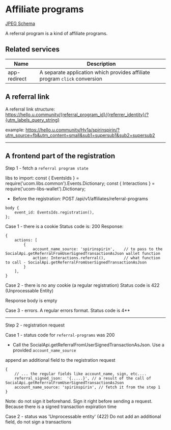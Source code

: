 # Affiliate programs

[JPEG Schema](../jpg/referral-program-workflow.jpg)

A referral program is a kind of affiliate programs.


## Related services


Name | Description
--- | ---
app-redirect | A separate application which provides affiliate program `click` conversion


## A referral link

A referral link structure:
https://hello.u.community/{referral_program_id}/{referrer_identity}/?{utm_labels_query_string}

example:
https://hello.u.community/Hv1a/spirinspirin/?utm_source=fb&utm_content=small&sub1=supersub1&sub2=supersub2

----------------------------------------------

## A frontend part of the registration

Step 1 - fetch a `referral program state`

libs to import:
const { EventsIds } = require('ucom.libs.common').Events.Dictionary;
const {  Interactions } = require('ucom-libs-wallet').Dictionary;


* Before the registration:
POST /api/v1/affiliates/referral-programs
```
body {
    event_id: EventsIds.registration(),
};
```

Case 1 - there is a cookie
Status code is: 200
Response:
```
{
    actions: [
        {
            account_name_source: 'spirinspirin',    // to pass to the SocialApi.getReferralFromUserSignedTransactionAsJson wallet function
            action: Interactions.referral(),        // what function to call - SocialApi.getReferralFromUserSignedTransactionAsJson
        }
    ],
}
```

Case 2 - there is no any cookie (a regular registration)
Status code is 422 (Unprocessable Entity)

Response body is empty

Case 3 - errors. A regular errors format. Status code is 4**

----

Step 2 - registration request

Case 1 - status code for `referral-programs` was 200

* Call the SocialApi.getReferralFromUserSignedTransactionAsJson. Use a provided `account_name_source`

append an additional field to the registration request
```
{
    // ... the regular fields like account_name, sign, etc....
    referral_signed_json:  '{.....}', // a result of the call of SocialApi.getReferralFromUserSignedTransactionAsJson
    account_name_source: 'spirinspirin', // fetch it from the step 1
}
```

Note: do not sign it beforehand. Sign it right before sending a request. Because there is a signed transaction expiration time

Case 2 - status was 'Unprocessable entity' (422)
Do not add an additional field, do not sign a transactions
